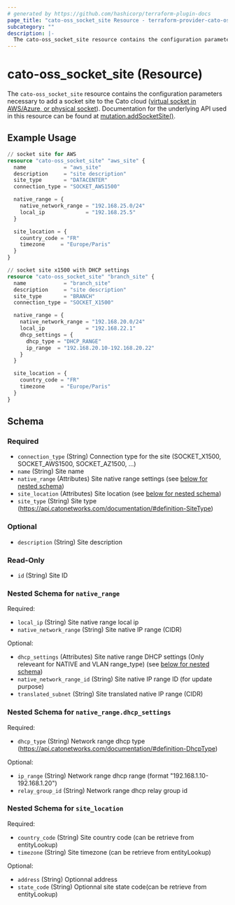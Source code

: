 ```yaml
---
# generated by https://github.com/hashicorp/terraform-plugin-docs
page_title: "cato-oss_socket_site Resource - terraform-provider-cato-oss"
subcategory: ""
description: |-
  The cato-oss_socket_site resource contains the configuration parameters necessary to add a socket site to the Cato cloud (virtual socket in AWS/Azure, or physical socket https://support.catonetworks.com/hc/en-us/articles/4413280502929-Working-with-X1500-X1600-and-X1700-Socket-Sites). Documentation for the underlying API used in this resource can be found at mutation.addSocketSite() https://api.catonetworks.com/documentation/#mutation-site.addSocketSite.
---
```


# cato-oss_socket_site (Resource)

The `cato-oss_socket_site` resource contains the configuration parameters necessary to add a socket site to the Cato cloud ([virtual socket in AWS/Azure, or physical socket](https://support.catonetworks.com/hc/en-us/articles/4413280502929-Working-with-X1500-X1600-and-X1700-Socket-Sites)). Documentation for the underlying API used in this resource can be found at [mutation.addSocketSite()](https://api.catonetworks.com/documentation/#mutation-site.addSocketSite).

## Example Usage

```terraform
// socket site for AWS
resource "cato-oss_socket_site" "aws_site" {
  name            = "aws_site"
  description     = "site description"
  site_type       = "DATACENTER"
  connection_type = "SOCKET_AWS1500"

  native_range = {
    native_network_range = "192.168.25.0/24"
    local_ip             = "192.168.25.5"
  }

  site_location = {
    country_code = "FR"
    timezone     = "Europe/Paris"
  }
}

// socket site x1500 with DHCP settings
resource "cato-oss_socket_site" "branch_site" {
  name            = "branch_site"
  description     = "site description"
  site_type       = "BRANCH"
  connection_type = "SOCKET_X1500"

  native_range = {
    native_network_range = "192.168.20.0/24"
    local_ip             = "192.168.22.1"
    dhcp_settings = {
      dhcp_type = "DHCP_RANGE"
      ip_range  = "192.168.20.10-192.168.20.22"
    }
  }

  site_location = {
    country_code = "FR"
    timezone     = "Europe/Paris"
  }
}
```

<!-- schema generated by tfplugindocs -->
## Schema

### Required

- `connection_type` (String) Connection type for the site (SOCKET_X1500, SOCKET_AWS1500, SOCKET_AZ1500, ...)
- `name` (String) Site name
- `native_range` (Attributes) Site native range settings (see [below for nested schema](#nestedatt--native_range))
- `site_location` (Attributes) Site location (see [below for nested schema](#nestedatt--site_location))
- `site_type` (String) Site type (https://api.catonetworks.com/documentation/#definition-SiteType)

### Optional

- `description` (String) Site description

### Read-Only

- `id` (String) Site ID

<a id="nestedatt--native_range"></a>
### Nested Schema for `native_range`

Required:

- `local_ip` (String) Site native range local ip
- `native_network_range` (String) Site native IP range (CIDR)

Optional:

- `dhcp_settings` (Attributes) Site native range DHCP settings (Only releveant for NATIVE and VLAN range_type) (see [below for nested schema](#nestedatt--native_range--dhcp_settings))
- `native_network_range_id` (String) Site native IP range ID (for update purpose)
- `translated_subnet` (String) Site translated native IP range (CIDR)

<a id="nestedatt--native_range--dhcp_settings"></a>
### Nested Schema for `native_range.dhcp_settings`

Required:

- `dhcp_type` (String) Network range dhcp type (https://api.catonetworks.com/documentation/#definition-DhcpType)

Optional:

- `ip_range` (String) Network range dhcp range (format "192.168.1.10-192.168.1.20")
- `relay_group_id` (String) Network range dhcp relay group id



<a id="nestedatt--site_location"></a>
### Nested Schema for `site_location`

Required:

- `country_code` (String) Site country code (can be retrieve from entityLookup)
- `timezone` (String) Site timezone (can be retrieve from entityLookup)

Optional:

- `address` (String) Optionnal address
- `state_code` (String) Optionnal site state code(can be retrieve from entityLookup)

